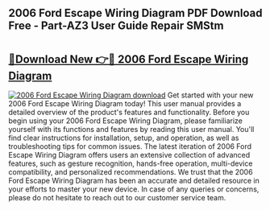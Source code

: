 ## 2006 Ford Escape Wiring Diagram PDF Download Free - Part-AZ3 User Guide Repair SMStm

# <h2><a href="http://dfoju2.blite.top/?on=2006+Ford+Escape+Wiring+Diagram">🔗Download New 👉🔴 2006 Ford Escape Wiring Diagram</a></h2>

[![2006 Ford Escape Wiring Diagram download](https://i.imgur.com/lujVjoI.png)](http://dfoju2.blite.top/?on=2006+Ford+Escape+Wiring+Diagram)
Get started with your new 2006 Ford Escape Wiring Diagram today! This user manual provides a detailed overview of the product's features and functionality. Before you begin using your 2006 Ford Escape Wiring Diagram, please familiarize yourself with its functions and features by reading this user manual. You'll find clear instructions for installation, setup, and operation, as well as troubleshooting tips for common issues. The latest iteration of 2006 Ford Escape Wiring Diagram offers users an extensive collection of advanced features, such as gesture recognition, hands-free operation, multi-device compatibility, and personalized recommendations. We trust that the 2006 Ford Escape Wiring Diagram has been an accurate and detailed resource in your efforts to master your new device. In case of any queries or concerns, please do not hesitate to reach out to our customer service team.
